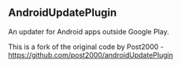 ## AndroidUpdatePlugin

An updater for Android apps outside Google Play.

This is a fork of the original code by Post2000 - https://github.com/post2000/androidUpdatePlugin